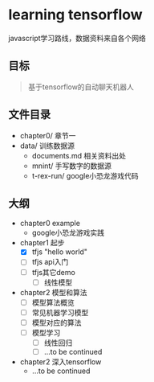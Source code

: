 # learning tensorflow

javascript学习路线，数据资料来自各个网络

## 目标

> 基于tensorflow的自动聊天机器人

## 文件目录

- chapter0/ 章节一
- data/ 训练数据源
  - documents.md 相关资料出处
  - mnint/ 手写数字的数据源
  - t-rex-run/ google小恐龙游戏代码

## 大纲

 - chapter0 example
   - google小恐龙游戏实践
 - chapter1 起步
   - [x] tfjs "hello world"
   - [ ] tfjs api入门
   - [ ] tfjs其它demo
     - [ ] 线性模型
 - chapter2 模型和算法
   - [ ] 模型算法概览
   - [ ] 常见机器学习模型
   - [ ] 模型对应的算法
   - [ ] 模型学习
     - [ ] 线性回归
     - [ ] ...to be continued
 - chapter2 深入tensorflow
   - ...to be continued
